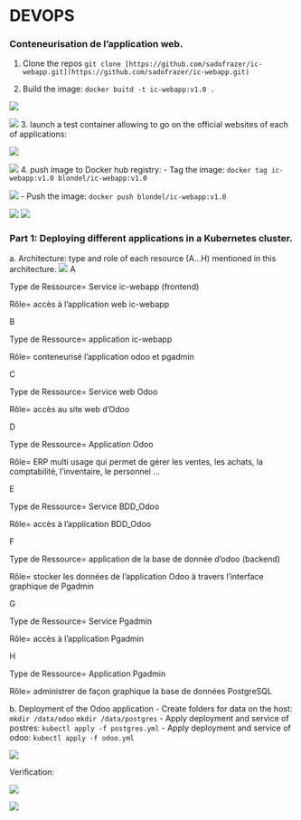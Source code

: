 # DEVOPS
### Conteneurisation de l’application web.
1. Clone the repos
`git clone [https://github.com/sadofrazer/ic-webapp.git](https://github.com/sadofrazer/ic-webapp.git)`

2. Build the image:
`docker buitd -t ic-webapp:v1.0 .`

![](https://lh5.googleusercontent.com/hg5Pmt82WY8TAUZpdBIo9rsjSscTYT1oV4O0sAp5ZXGfsw0pW5puMOS1EoAw7TPoZckyiJf70uO4-fA5qMvGmLBxMsjQV2tWVqVA7dhSTDR_MnIu4yenW8PgL2Ir46EuUwZG-Pw4CzgJqh8r1EhXRGKj1ABfjq0idhr-FlDtkIclVpzQ-YCoPtYcMw)

![](https://lh3.googleusercontent.com/nigJ3Bs2Hth7dBNcuV1YpOVZjCCyfxF6T-aSRbXrlBbNq6hl0WyFTVLiPYGEhY0Lto2dhBcbF2l0aujuALBiKG9F6zyydRNdg6cwMW2LHMwxFmTpZ_5f8uN8JV6MJo1krJqactn3WmQpsD-QXOjiqp13nlKOAv64TgsG6B9d3R78y2aRrT4MSWPHzw)
3. launch a test container allowing to go on the official websites of each of applications:

![](https://lh6.googleusercontent.com/aZRdQhThLr_jCPJOqsdtYRCgBCGf1lrr7es-4PjynywVATVxdouumlRsDsQ_CcFUOtvBHkgBHp1IA7WNElMczLhks181kyzLyLrB0LiOGf7NO5V9N20gm-bhlI4Ms7qyqyWCcqmAix7BwUNgfSvVrv3B7azr2mvL57lwUPhiY8nOdLmcbaTivHokbg)

![](https://lh6.googleusercontent.com/Dfxl4FFxHCVyjVZVeTpbSI1Z01d7JIEDST5_auzRKHJ3nCfN78vWcL3-fnfaVTRTMliJcOmW-bMpvYkep-t2ro5CRsZiW7hr_3Jp7ryfKD-UeYFhg4NnJ24AFtak25svcObwJMEL39oegjawF1r_YzJ-YdP698j1J4Pjz6SCHkys6yOdPcxBRi38dg)
4. push image to  Docker hub registry:
	- Tag the image:
	`docker tag ic-webapp:v1.0 blondel/ic-webapp:v1.0`

![](https://lh5.googleusercontent.com/JXKaelTQQAxPX_M0VRSYxFTHiSE1ryqzBVPiLStiHxxF6oF-d6gbUGNT_aS2DAfan-vtYySEwrRf0M6IRUqUN_nX3uzh6FZNtFT__i1AoWt29FO0sdXIE2YxJMiOP488agGKayNoLZ-SIsLwIe6B4kZffwQZLj7nE376IH0vEF-AlHqGzWNjs1qbHQ)
	- Push the image:
	`docker push blondel/ic-webapp:v1.0`

![](https://lh4.googleusercontent.com/nI-WeW0gFJaqHCRy0n6J9BcnG6N7w9G8I_ZiBaHxbWBj0TmQtJ0414PtArkopx5-sDb7fD0r8KSfo4MSk1NN-6aHVIeeIU49N8uvBqatT9_SNJMoW6iXYRTCdme8R4CVcZOSxu-FesNbqi_JbERmPjoxNs3miM14EaHI0wqMB22RaMH5SDKxBAvo7Q)
![](https://lh3.googleusercontent.com/m_cUiWVEhpJ2N5IwjnSQgm1D7TJ8wmGJEsz3ZjXoEmSvl1Fs2lnEWW7vyUDm66pLs3rQUXIrwn7kcgYjPt_B52rLOmoewRHsOUNFqOtZjYss80on0N3gwzj86Ko969pXTACe-cYQqUB2lGPYXGQb04MTHDBG_kAGOs7lqVD7pzoirMdIVJmtGZP3Rg)

### Part 1: Deploying different applications in a Kubernetes cluster.

a. Architecture:
 type and role of each resource (A...H) mentioned in this architecture.
![](https://lh3.googleusercontent.com/Vf-PRFcXNR9PJ_dul0yod3uql2U538NXUaVAX3fzP-PL9MLkdMkW10PWvNoD_pd7EhGBCieVRH_Vr9nDP8HWa-K_KOKl71bTb3DQ6pH_vvyBad0Eq9mONEINlhTKYftYgsp5sgQJ-BK-LkxeDHHaPwIjf312elCyAnWcY5F5OHB-J6UsJzbTRl-TzQ)
A

Type de Ressource= Service ic-webapp (frontend)

Rôle= accès à l’application web ic-webapp

B

Type de Ressource= application ic-webapp

Rôle= conteneurisé l’application odoo et pgadmin

C

Type de Ressource= Service web Odoo

Rôle= accès au site web d’Odoo

D

Type de Ressource= Application Odoo

Rôle= ERP multi usage qui permet de gérer les ventes, les achats, la comptabilité, l’inventaire, le personnel …

E

Type de Ressource= Service BDD_Odoo

Rôle= accès à l’application BDD_Odoo

F

Type de Ressource= application de la base de donnée d’odoo (backend)

Rôle= stocker les données de l’application Odoo à travers l’interface graphique de Pgadmin

G

Type de Ressource= Service Pgadmin

Rôle= accès à l’application Pgadmin

H

Type de Ressource= Application Pgadmin

Rôle= administrer de façon graphique la base de données PostgreSQL



b. Deployment of the Odoo application
	- Create folders for data on the host:
	`mkdir /data/odoo`
	`mkdir /data/postgres`
      - Apply deployment and service of postres: `kubectl apply -f postgres.yml`
      - Apply  deployment and service of odoo: `kubectl apply -f odoo.yml`

![](https://lh3.googleusercontent.com/zHvj6L_1vPVd2kU7Ey-Os4akWGgNQ0ZYQ6GZqXuxNiZnfUrqfO_IpLz71XQctyKi1CiNBZ3TnvKGb4SJHINkclDTfv1SYLxHLxPjh1zDt4dLIj5EePcKimRtbfHNzyWqix9xCa-3JE8ubvSSsnK-KMbHVFhPPBsjrRuTlEMUzznq5R-Cx54JGCGXdA)


Verification:

![](https://lh5.googleusercontent.com/kiBzVC_upaAMqcMVZtHuXUAQll6Uu1WHYJvZK0GqmBKaPX4H0km7j0OhjKiZGEBmZYKtK82djVx4-4B-U-BrgYMeoHIAmiN7s8CgVYIlev11zZMHtym7t6ZxOGI2Du1xpO8MuxYDuOIaMPFdfYqmr3L1ifIRMxXUhgwLSFNi0N0IYTMJHAee2S4U8w)


![](https://lh4.googleusercontent.com/uCKOUvVCrIgGchxX5LxiuH5LY1yxagsJNOpfoKMvtL4juma2cRTa7VKKfWcXaH8zCzb5-Xx5dPCsXaZWJxtLo8oeVaWgWTKeszB-bgQnexNdXWOC2ZRIcjJbhWrI_ph5f7A_qJmJdl5poJXpTWmI6lXP_3yW-Y2e2HHalxgfws15-3QofXBGFJ33xg)


